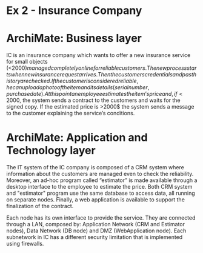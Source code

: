 # Ex 2 - Insurance Company

# ArchiMate: Business layer
IC is an insurance company which wants to offer a new insurance service for small objects (<2000$) managed completely online for reliable customers.
The new process starts when new insurance request arrives. Then the customers credentials and past history are checked. If the customer is considered reliable, he can upload a photo of the item and its details (serial number, purchase date). At this point an employee estimates the item’s price and, if <2000$, the system sends a contract to the customers and waits for the signed copy. If the estimated price is >2000$ the system sends a message to the customer explaining the service’s conditions.

# ArchiMate: Application and Technology layer
The IT system of the IC company is composed of a CRM system where information about the customers are managed even to check the reliability. Moreover, an ad-hoc program called “estimator” is made available through a desktop interface to the employee to estimate the price. Both CRM system and "estimator" program use the same database to access data, all running on separate nodes. Finally, a web application is available to support the finalization of the contract.

Each node has its own interface to provide the service. They are  connected through a LAN, composed by: Application Network (CRM and Estimator nodes), Data Network (DB node) and DMZ (WebApplication node). Each subnetwork in IC has a different security limitation that is implemented using firewalls.